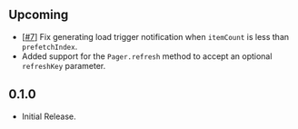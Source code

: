 ## Upcoming

- [[#7](https://github.com/xsahil03x/super_paging/issues/7)] Fix generating load trigger notification when `itemCount` is less than `prefetchIndex`.
- Added support for the `Pager.refresh` method to accept an optional `refreshKey` parameter.

## 0.1.0

- Initial Release.